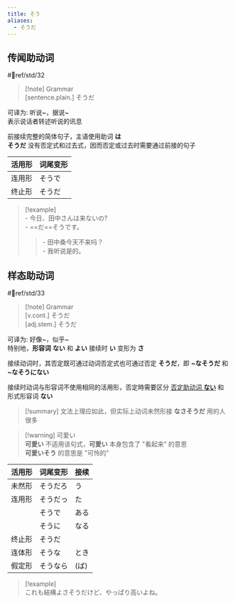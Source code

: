 ```yaml
---
title: そう
aliases:
  - そうだ
---
```

## 传闻助动词  

 #📖ref/std/32  

> [!note] Grammar  
> [sentence.plain.] そうだ  

可译为: 听说~，据说~  
表示说话者转述听说的讯息  

前接续完整的简体句子，主语使用助词 **は**  
**そうだ** 没有否定式和过去式，因而否定或过去时需要通过前接的句子  

| 活用形 | 词尾变形 |
| --- | ---- |
| 连用形 | そうで  |
| 终止形 | そうだ  |

> [!example]  
> \- 今日、田中さんは来ないの?  
> \- ==だ==そうです。  
> > \- 田中桑今天不来吗？  
> > \- 我听说是的。  

## 样态助动词  

 #📖ref/std/33  

> [!note] Grammar  
> [v.cont.] そうだ  
> [adj.stem.] そうだ  

可译为: 好像~，似乎~  
特别地，**形容词** **ない** 和 **よい** 接续时 **い** 变形为 **さ**  

接续动词时，其否定既可通过动词否定式也可通过否定 **そうだ**，即 **~なそうだ** 和 **~なそうにない**  

接续时动词与形容词不使用相同的活用形，否定時需要区分 [否定助动词 **ない**](ない.md) 和 形式形容词 **ない**  
> [!summary] 文法上理应如此，但实际上动词未然形接 **なさそうだ** 用的人很多  

> [!warning] 可愛い  
> **可愛い** 不适用该句式，**可愛い** 本身包含了 "看起来" 的意思  
> **可愛いそう** 的意思是 "可怜的"  

| 活用形 | 词尾变形 | 接续  |
| --- | ---- | --- |
| 未然形 | そうだろ | う   |
| 连用形 | そうだっ | た   |
|     | そうで  | ある  |
|     | そうに  | なる  |
| 终止形 | そうだ  |     |
| 连体形 | そうな  | とき  |
| 假定形 | そうなら | (ば) |

> [!example]  
> これも結構よさそうだけど、やっぱり高いよね。  
